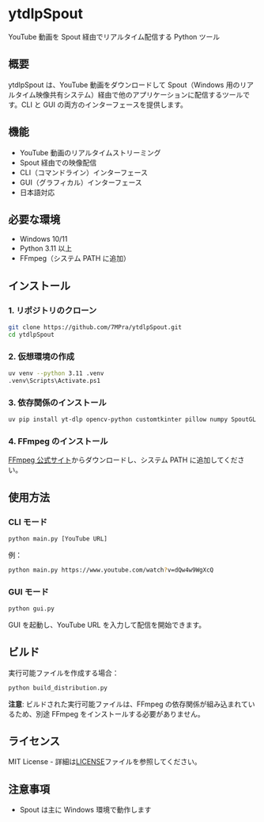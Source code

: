 # ytdlpSpout

YouTube 動画を Spout 経由でリアルタイム配信する Python ツール

## 概要

ytdlpSpout は、YouTube 動画をダウンロードして Spout（Windows 用のリアルタイム映像共有システム）経由で他のアプリケーションに配信するツールです。CLI と GUI の両方のインターフェースを提供します。

## 機能

- YouTube 動画のリアルタイムストリーミング
- Spout 経由での映像配信
- CLI（コマンドライン）インターフェース
- GUI（グラフィカル）インターフェース
- 日本語対応

## 必要な環境

- Windows 10/11
- Python 3.11 以上
- FFmpeg（システム PATH に追加）

## インストール

### 1. リポジトリのクローン

```bash
git clone https://github.com/7MPra/ytdlpSpout.git
cd ytdlpSpout
```

### 2. 仮想環境の作成

```bash
uv venv --python 3.11 .venv
.venv\Scripts\Activate.ps1
```

### 3. 依存関係のインストール

```bash
uv pip install yt-dlp opencv-python customtkinter pillow numpy SpoutGL
```

### 4. FFmpeg のインストール

[FFmpeg 公式サイト](https://ffmpeg.org/download.html)からダウンロードし、システム PATH に追加してください。

## 使用方法

### CLI モード

```bash
python main.py [YouTube URL]
```

例：

```bash
python main.py https://www.youtube.com/watch?v=dQw4w9WgXcQ
```

### GUI モード

```bash
python gui.py
```

GUI を起動し、YouTube URL を入力して配信を開始できます。

## ビルド

実行可能ファイルを作成する場合：

```bash
python build_distribution.py
```

**注意**: ビルドされた実行可能ファイルは、FFmpeg の依存関係が組み込まれているため、別途 FFmpeg をインストールする必要がありません。

## ライセンス

MIT License - 詳細は[LICENSE](LICENSE)ファイルを参照してください。

## 注意事項

- Spout は主に Windows 環境で動作します
